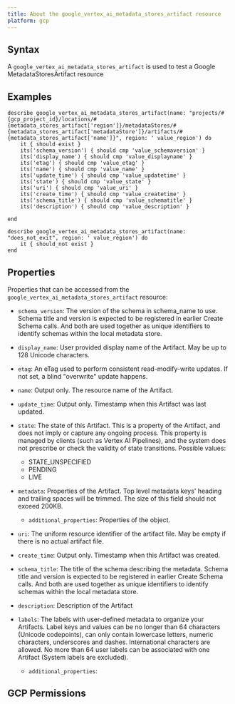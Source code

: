 ```yaml
---
title: About the google_vertex_ai_metadata_stores_artifact resource
platform: gcp
---
```


## Syntax
A `google_vertex_ai_metadata_stores_artifact` is used to test a Google MetadataStoresArtifact resource

## Examples
```
describe google_vertex_ai_metadata_stores_artifact(name: "projects/#{gcp_project_id}/locations/#{metadata_stores_artifact['region']}/metadataStores/#{metadata_stores_artifact['metadataStore']}/artifacts/#{metadata_stores_artifact['name']}", region: ' value_region') do
	it { should exist }
	its('schema_version') { should cmp 'value_schemaversion' }
	its('display_name') { should cmp 'value_displayname' }
	its('etag') { should cmp 'value_etag' }
	its('name') { should cmp 'value_name' }
	its('update_time') { should cmp 'value_updatetime' }
	its('state') { should cmp 'value_state' }
	its('uri') { should cmp 'value_uri' }
	its('create_time') { should cmp 'value_createtime' }
	its('schema_title') { should cmp 'value_schematitle' }
	its('description') { should cmp 'value_description' }

end

describe google_vertex_ai_metadata_stores_artifact(name: "does_not_exit", region: ' value_region') do
	it { should_not exist }
end
```

## Properties
Properties that can be accessed from the `google_vertex_ai_metadata_stores_artifact` resource:


  * `schema_version`: The version of the schema in schema_name to use. Schema title and version is expected to be registered in earlier Create Schema calls. And both are used together as unique identifiers to identify schemas within the local metadata store.

  * `display_name`: User provided display name of the Artifact. May be up to 128 Unicode characters.

  * `etag`: An eTag used to perform consistent read-modify-write updates. If not set, a blind "overwrite" update happens.

  * `name`: Output only. The resource name of the Artifact.

  * `update_time`: Output only. Timestamp when this Artifact was last updated.

  * `state`: The state of this Artifact. This is a property of the Artifact, and does not imply or capture any ongoing process. This property is managed by clients (such as Vertex AI Pipelines), and the system does not prescribe or check the validity of state transitions.
  Possible values:
    * STATE_UNSPECIFIED
    * PENDING
    * LIVE

  * `metadata`: Properties of the Artifact. Top level metadata keys' heading and trailing spaces will be trimmed. The size of this field should not exceed 200KB.

    * `additional_properties`: Properties of the object.

  * `uri`: The uniform resource identifier of the artifact file. May be empty if there is no actual artifact file.

  * `create_time`: Output only. Timestamp when this Artifact was created.

  * `schema_title`: The title of the schema describing the metadata. Schema title and version is expected to be registered in earlier Create Schema calls. And both are used together as unique identifiers to identify schemas within the local metadata store.

  * `description`: Description of the Artifact

  * `labels`: The labels with user-defined metadata to organize your Artifacts. Label keys and values can be no longer than 64 characters (Unicode codepoints), can only contain lowercase letters, numeric characters, underscores and dashes. International characters are allowed. No more than 64 user labels can be associated with one Artifact (System labels are excluded).

    * `additional_properties`: 


## GCP Permissions

